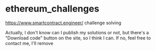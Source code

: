 # ethereum_challenges
https://www.smartcontract.engineer/ challenge solving

Actually, I don't know can I publish my solutions or not, but there's a "Download code" button on the site, so I think I can. If no, feel free to contact me, I'll remove
